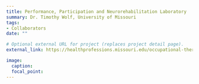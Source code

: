 ```yaml
---
title: Performance, Participation and Neurorehabilitation Laboratory
summary: Dr. Timothy Wolf, University of Missouri
tags:
- Collaborators
date: ""

# Optional external URL for project (replaces project detail page).
external_link: https://healthprofessions.missouri.edu/occupational-therapy/research/faculty-research-labs/performance-participation-and-neurorehabilitation-laboratory/

image:
  caption: 
  focal_point: 
---
```

